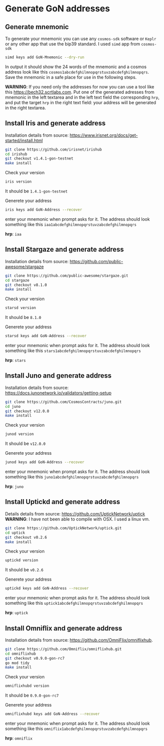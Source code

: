 # Generate GoN addresses

## Generate mnemonic

To generate your mnemonic you can use any `cosmos-sdk` software or `Keplr` or any other app that use the bip39 standard. I used `simd` app from `cosmos-sdk`

```bash
simd keys add GoN-Mnemonic --dry-run
```

In output it should show the 24 words of the mnemonic and a cosmos address look like this `cosmos1abcdefghilmnopqrstuvzabcdefghilmnopqrs`. Save the mnemonic in a safe place for use in the following steps.

**WARNING**: If you need only the addresses for now you can use a tool like this https://bech32.scrtlabs.com. Put one of the generated adresses from mnemonic in the left textarea and in the left text field the corresponding `hrp`, and put the target `hrp` in the right text field: your address will be generated in the right textarea.


## Install Iris and generate address

Installation details from source: https://www.irisnet.org/docs/get-started/install.html


```bash
git clone https://github.com/irisnet/irishub
cd irishub
git checkout v1.4.1-gon-testnet
make install
```
Check your version
```bash
iris version
```

It should be `1.4.1-gon-testnet`


Generete your address

```bash
iris keys add GoN-Address --recover
```

enter your mnemonic when prompt asks for it. The address should look something like this `iaa1abcdefghilmnopqrstuvzabcdefghilmnopqrs`

**hrp**: `iaa`



## Install Stargaze and generate address

Installation details from source: https://github.com/public-awesome/stargaze

```bash
git clone https://github.com/public-awesome/stargaze.git
cd stargaze
git checkout v8.1.0
make install
```
Check your version
```bash
starsd version
```

It should be `8.1.0`

Generete your address

```bash
starsd keys add GoN-Address --recover
```

enter your mnemonic when prompt asks for it. The address should look something like this `stars1abcdefghilmnopqrstuvzabcdefghilmnopqrs`


**hrp**: `stars`



## Install Juno and generate address

Installation details from source: https://docs.junonetwork.io/validators/getting-setup

```bash
git clone https://github.com/CosmosContracts/juno.git
cd juno
git checkout v12.0.0
make install
```

Check your version
```bash
junod version
```

It should be `v12.0.0`

Generete your address

```bash
junod keys add GoN-Address --recover
```

enter your mnemonic when prompt asks for it. The address should look something like this `juno1abcdefghilmnopqrstuvzabcdefghilmnopqrs`


**hrp**: `juno`



## Install Uptickd and generate address

Details details from source: https://github.com/UptickNetwork/uptick
**WARNING**: I have not been able to compile with OSX. I used a linux vm.

```bash
git clone https://github.com/UptickNetwork/uptick.git
cd uptick
git checkout v0.2.6
make install
```

Check your version
```bash
uptickd version
```

It should be `v0.2.6`


Generete your address

```bash
uptickd keys add GoN-Address --recover
```

enter your mnemonic when prompt asks for it. The address should look something like this `uptick1abcdefghilmnopqrstuvzabcdefghilmnopqrs`



**hrp**: `uptick`

## Install Omniflix and generate address


Installation details from source: https://github.com/OmniFlix/omniflixhub.


```bash
git clone https://github.com/Omniflix/omniflixhub.git
cd omniflixhub
git checkout v0.9.0-gon-rc7
go mod tidy
make install
```

Check your version
```bash
omniflixhubd version
```

It should be `0.9.0-gon-rc7`


Generete your address

```bash
omniflixhubd keys add GoN-Address --recover
```

enter your mnemonic when prompt asks for it. The address should look something like this `omniflix1abcdefghilmnopqrstuvzabcdefghilmnopqrs`


**hrp**: `omniflix`





